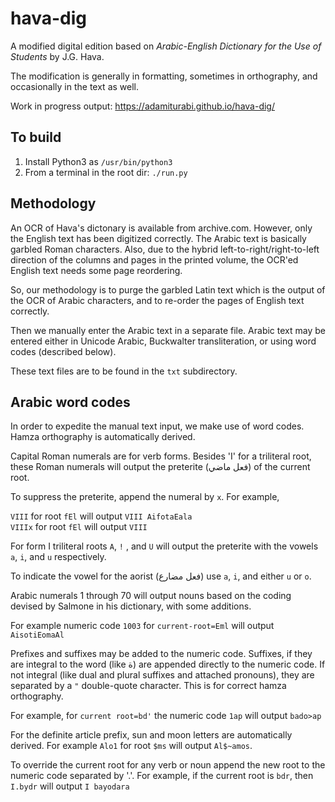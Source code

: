 # hava-dig

A modified digital edition based on *Arabic-English Dictionary for the Use of Students* by J.G. Hava.

The modification is generally in formatting, sometimes in orthography, and occasionally in the text as well.

Work in progress output: https://adamiturabi.github.io/hava-dig/

## To build

1. Install Python3 as `/usr/bin/python3`
2. From a terminal in the root dir: `./run.py`

## Methodology

An OCR of Hava's dictonary is available from archive.com. However, only the English text has been digitized correctly. The Arabic text is basically garbled Roman characters. Also, due to the hybrid left-to-right/right-to-left direction of the columns and pages in the printed volume, the OCR'ed English text needs some page reordering.

So, our methodology is to purge the garbled Latin text which is the output of the OCR of Arabic characters, and to re-order the pages of English text correctly.

Then we manually enter the Arabic text in a separate file. Arabic text may be entered either in Unicode Arabic, Buckwalter transliteration, or using word codes (described below).

These text files are to be found in the `txt` subdirectory.

## Arabic word codes

In order to expedite the manual text input, we make use of word codes. Hamza orthography is automatically derived.

Capital Roman numerals are for verb forms. Besides 'I' for a triliteral root, these Roman numerals will output the preterite (فعل ماضي) of the current root. 

To suppress the preterite, append the numeral by `x`. For example, 

`VIII` for root `fEl` will output `VIII AifotaEala`  
`VIIIx` for root `fEl` will output `VIII`

For form I triliteral roots `A`, `!` , and `U` will output the preterite with the vowels `a`, `i`, and `u` respectively.

To indicate the vowel for the aorist (فعل مضارع) use `a`, `i`, and either `u` or `o`.

Arabic numerals 1 through 70 will output nouns based on the coding devised by Salmone in his dictionary, with some additions.

For example numeric code `1003` for `current-root=Eml` will output `AisotiEomaAl`

Prefixes and suffixes may be added to the numeric code. Suffixes, if they are integral to the word (like ة) are appended directly to the numeric code. If not integral (like dual and plural suffixes and attached pronouns), they are separated by a `"` double-quote character. This is for correct hamza orthography. 

For example, for `current root=bd'` the numeric code `1ap` will output `bado>ap`

For the definite article prefix, sun and moon letters are automatically derived. For example `Alo1` for root `$ms` will output `Al$~amos`.

To override the current root for any verb or noun append the new root to the numeric code separated by '.'. For example, if the current root is `bdr`, then `I.bydr` will output `I bayodara`

